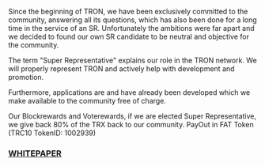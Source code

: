 Since the beginning of TRON, we have been exclusively committed to the community, answering all its questions, which has also been done for a long time in the service of an SR.
Unfortunately the ambitions were far apart and we decided to found our own SR candidate to be neutral and objective for the community. 

The term "Super Representative" explains our role in the TRON network. We will properly represent TRON and actively help with development and promotion.

Furthermore, applications are and have already been developed which we make available to the community free of charge.

Our Blockrewards and Voterewards, if we are elected Super Representative, we give back 80% of the TRX back to our community. PayOut in FAT Token (TRC10 TokenID: 1002939)

### [WHITEPAPER](https://github.com/tronfamily/tronsr-template/blob/master/whitepaper_v1.pdf)

